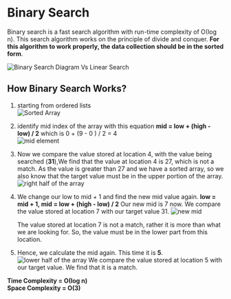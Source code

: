 # Binary Search

Binary search is a fast search algorithm with run-time complexity of Ο(log n). This search algorithm works on the principle of divide and conquer. __For this algorithm to work properly, the data collection should be in the sorted form__.

 ![Binary Search Diagram Vs Linear Search](https://1.bp.blogspot.com/-jGW8UBLleiY/WGCT2LxyujI/AAAAAAAAAlY/rflq-QF5hFQOQFw-fzVHCLtfW7-zC_L6ACK4B/s640/binary-and-linear-search-animations.gif)

## How Binary Search Works?

1. starting from ordered lists  
    ![Sorted Array](https://www.tutorialspoint.com/data_structures_algorithms/images/binary_search_0.jpg)

2. identify mid index of the array with this equation __mid = low + (high - low) / 2__
 which is 0 + (9 - 0 ) / 2 = 4  
    ![mid element](https://www.tutorialspoint.com/data_structures_algorithms/images/binary_search_1.jpg)

3. Now we compare the value stored at location 4, with the value being searched (__31__),We find that the value at location 4 is 27, which is not a match. As the value is greater than 27 and we have a sorted array, so we also know that the target value must be in the upper portion of the array.
    ![right half of the array](https://www.tutorialspoint.com/data_structures_algorithms/images/binary_search_2.jpg)

4. We change our low to mid + 1 and find the new mid value again. __low = mid + 1, mid = low + (high - low) / 2__
 Our new mid is 7 now. We compare the value stored at location 7 with our target value 31.
    ![new mid](https://www.tutorialspoint.com/data_structures_algorithms/images/binary_search_3.jpg)

    The value stored at location 7 is not a match, rather it is more than what we are looking for. So, the value must be in the lower part from this location.

5. Hence, we calculate the mid again. This time it is __5__.
    ![lower half of the array](https://www.tutorialspoint.com/data_structures_algorithms/images/binary_search_5.jpg)
    We compare the value stored at location 5 with our target value. We find that it is a match.

__Time Complexity = Ο(log n)__  
__Space Complexity = O(3)__
